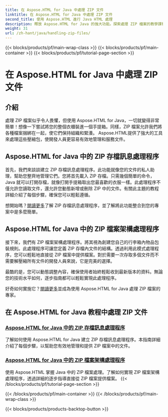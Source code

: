 ```yaml
---
title: 在 Aspose.HTML for Java 中處理 ZIP 文件
linktitle: 在 Aspose.HTML for Java 中處理 ZIP 文件
second_title: 使用 Aspose.HTML 進行 Java HTML 處理
description: 釋放 Aspose.HTML for Java 的強大功能。探索處理 ZIP 檔案的教學課程並學習有效管理 ZIP 檔案的基本技術。
weight: 31
url: /zh-hant/java/handling-zip-files/
---
```


{{< blocks/products/pf/main-wrap-class >}}
{{< blocks/products/pf/main-container >}}
{{< blocks/products/pf/tutorial-page-section >}}

# 在 Aspose.HTML for Java 中處理 ZIP 文件

## 介紹

處理 ZIP 檔案似乎令人畏懼，但使用 Aspose.HTML for Java，一切就變得非常簡單！想像一下嘗試將您的整個衣櫃裝進一個手提箱。同樣，ZIP 檔案允許我們將各種檔案捆綁在一起，使它們保持組織和緊湊。 Aspose.HTML提供了強大的工具來處理這些壓縮包，使開發人員更容易有效地管理和服務文件。

## Aspose.HTML for Java 中的 ZIP 存檔訊息處理程序

首先，我們來談談建立 ZIP 存檔訊息處理程序。此功能就像您的文件的私人助理，幫助您整齊地管理它們。您將首先載入 ZIP 存檔。只需幾個簡單的命令，Java 就可以打開存檔，就像打開手提箱取出您最喜歡的衣服一樣。此處理程序不僅允許您讀取文件，還允許您動態新增或刪除 ZIP 中的文件。有關此主題的教程詳細介紹了每個步驟，確保您可以輕鬆遵循。 

想開始嗎？[閱讀更多](./zip-archive-message-handler/)了解 ZIP 存檔訊息處理程序，並了解將此功能整合到您的專案中是多麼簡單。

## Aspose.HTML for Java 中的 ZIP 檔案架構處理程序

接下來，我們有 ZIP 檔案架構處理程序。將其視為創建您自己的行李箱內物品包裝規則。此處理程序可讓您定義 ZIP 存檔內文件的結構。透過利用此模式處理程序，您可以輕鬆地直接從 ZIP 檔案中提供檔案。對於需要一次存取多個文件而不需要解壓縮所有文件的開發人員來說，它是完美的選擇。 

最酷的是，您可以動態調整內容，確保使用者始終輕鬆收到最新版本的資料。無論您的技術水平如何，逐步指南都可以輕鬆實現此處理程序。 

好奇如何實施它？[閱讀更多](./zip-file-schema-handler/)並成為使用 Aspose.HTML for Java 處理 ZIP 檔案的專家。

## 在 Aspose.HTML for Java 教程中處理 ZIP 文件
### [Aspose.HTML for Java 中的 ZIP 存檔訊息處理程序](./zip-archive-message-handler/)
了解如何使用 Aspose.HTML for Java 建立 ZIP 存檔訊息處理程序。本指南詳細介紹了每個步驟，以幫助您有效地管理和提供 ZIP 檔案中的文件。
### [Aspose.HTML for Java 中的 ZIP 檔案架構處理程序](./zip-file-schema-handler/)
使用 Aspose.HTML 掌握 Java 中的 ZIP 檔案處理。了解如何實現 ZIP 檔案架構處理程序，透過詳細的逐步指導直接從 ZIP 檔案提供檔案。
{{< /blocks/products/pf/tutorial-page-section >}}

{{< /blocks/products/pf/main-container >}}
{{< /blocks/products/pf/main-wrap-class >}}

{{< blocks/products/products-backtop-button >}}
